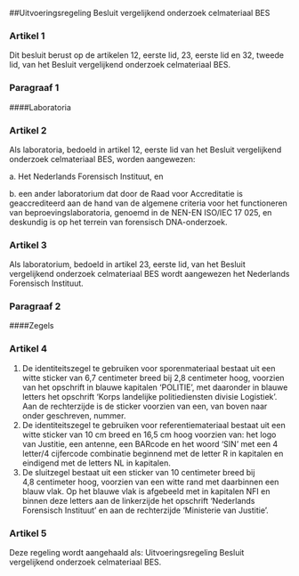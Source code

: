<meta http-equiv='Content-Type' content='text/html; charset=utf-8' />

##Uitvoeringsregeling Besluit vergelijkend onderzoek celmateriaal BES

### Artikel  1  

Dit besluit berust op de artikelen 12, eerste lid, 23, eerste lid en 32, tweede lid, van het Besluit vergelijkend onderzoek celmateriaal BES. 

### Paragraaf  1  

####Laboratoria

### Artikel  2  

Als laboratoria, bedoeld in artikel 12, eerste lid van het Besluit vergelijkend onderzoek celmateriaal BES, worden aangewezen: 

a. Het Nederlands Forensisch Instituut, en  

b. een ander laboratorium dat door de Raad voor Accreditatie is geaccrediteerd aan de hand van de algemene criteria voor het functioneren van beproevingslaboratoria, genoemd in de NEN-EN ISO/IEC 17 025, en deskundig is op het terrein van forensisch DNA-onderzoek.   

### Artikel  3  

Als laboratorium, bedoeld in artikel 23, eerste lid, van het Besluit vergelijkend onderzoek celmateriaal BES wordt aangewezen het Nederlands Forensisch Instituut. 

### Paragraaf  2  

####Zegels

### Artikel  4  

1.  De identiteitszegel te gebruiken voor sporenmateriaal bestaat uit een witte sticker van 6,7 centimeter breed bij 2,8 centimeter hoog, voorzien van het opschrift in blauwe kapitalen ‘POLITIE’, met daaronder in blauwe letters het opschrift ‘Korps landelijke politiediensten divisie Logistiek’. Aan de rechterzijde is de sticker voorzien van een, van boven naar onder geschreven, nummer.   
2.  De identiteitszegel te gebruiken voor referentiemateriaal bestaat uit een witte sticker van 10 cm breed en 16,5 cm hoog voorzien van: het logo van Justitie, een antenne, een BARcode en het woord ‘SIN’ met een 4 letter/4 cijfercode combinatie beginnend met de letter R in kapitalen en eindigend met de letters NL in kapitalen.   
3.  De sluitzegel bestaat uit een sticker van 10 centimeter breed bij 4,8 centimeter hoog, voorzien van een witte rand met daarbinnen een blauw vlak. Op het blauwe vlak is afgebeeld met in kapitalen NFI en binnen deze letters aan de linkerzijde het opschrift ‘Nederlands Forensisch Instituut’ en aan de rechterzijde ‘Ministerie van Justitie’.  

### Artikel  5  

Deze regeling wordt aangehaald als: Uitvoeringsregeling Besluit vergelijkend onderzoek celmateriaal BES. 
